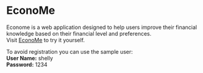 # EconoMe
Econome is a web application designed to help users improve their financial knowledge based on their financial level and preferences.   
Visit [EconoMe](https://financialassistantgit-jvvxmrqj6kgywjkzhcrwai.streamlit.app/) to try it yourself.

To avoid registration you can use the sample user:   
**User Name:** shelly   
**Password:** 1234   
